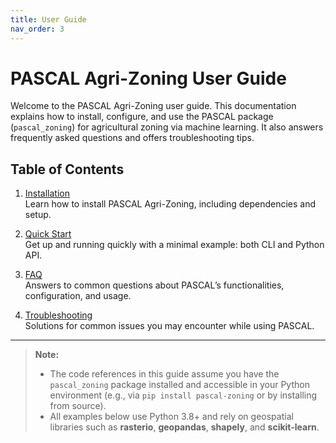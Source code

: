 ```yaml
---
title: User Guide
nav_order: 3
---
```


# PASCAL Agri-Zoning User Guide

Welcome to the PASCAL Agri-Zoning user guide. This documentation explains how to install, configure, and use the PASCAL package (`pascal_zoning`) for agricultural zoning via machine learning. It also answers frequently asked questions and offers troubleshooting tips.

## Table of Contents

1. [Installation](installation.md)  
   Learn how to install PASCAL Agri-Zoning, including dependencies and setup.

2. [Quick Start](quick_start.md)  
   Get up and running quickly with a minimal example: both CLI and Python API.

3. [FAQ](faq.md)  
   Answers to common questions about PASCAL’s functionalities, configuration, and usage.

4. [Troubleshooting](troubleshooting.md)  
   Solutions for common issues you may encounter while using PASCAL.

---

> **Note:**  
> - The code references in this guide assume you have the `pascal_zoning` package installed and accessible in your Python environment (e.g., via `pip install pascal-zoning` or by installing from source).  
> - All examples below use Python 3.8+ and rely on geospatial libraries such as **rasterio**, **geopandas**, **shapely**, and **scikit-learn**.  
